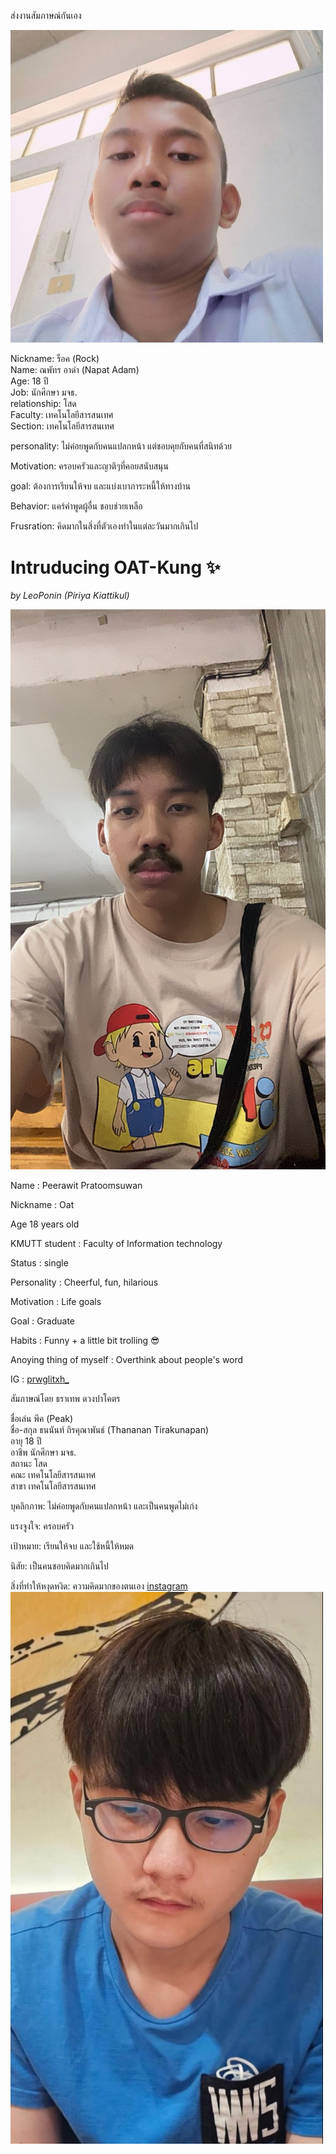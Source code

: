 ส่งงานสัมภาษณ์กันเอง

<img src="image-1.jpg" alt="" width = 500px>

Nickname: ร็อค (Rock) <br>
Name: ณพัทร อาดำ (Napat Adam) <br>
Age: 18 ปี <br>
Job: นักศึกษา มจธ. <br>
relationship: โสด  <br>
Faculty: เทคโนโลยีสารสนเทศ <br>
Section: เทคโนโลยีสารสนเทศ  <br>

personality: ไม่ค่อยพูดกับคนแปลกหน้า แต่ชอบคุยกับคนที่สนิทด้วย

Motivation: ครอบครัวและญาติๆที่คอยสนับสนุน

goal: ต้องการเรียนให้จบ และแบ่งเบาภาระหนี้ให้ทางบ้าน

Behavior: แคร์คำพูดผู้อื่น ชอบช่วยเหลือ

Frusration: คิดมากในสิ่งที่ตัวเองทำในแต่ละวันมากเกินไป


# Intruducing OAT-Kung ✨
_by LeoPonin (Piriya Kiattikul)_

![oat](aot.jpg)

Name : Peerawit Pratoomsuwan

Nickname : Oat

Age 18 years old

KMUTT student : Faculty of Information technology

Status : single

Personality : Cheerful, fun, hilarious

Motivation : Life goals

Goal : Graduate

Habits : Funny + a little bit trolling 😎

Anoying thing of myself : Overthink about people's word

IG : [prwglitxh_](https://www.instagram.com/prwglitxh_?hl=en)

สัมภาษณ์โดย ธราเทพ ดวงปาโคตร <br>

ชื่อเล่น พีค (Peak) <br>
ชื่อ-สกุล ธนนันท์ ถิรคุณาพันธ์ (Thananan Tirakunapan) <br>
อายุ 18 ปี <br>
อาชีพ นักศึกษา มจธ. <br>
สถานะ โสด  <br>
คณะ เทคโนโลยีสารสนเทศ <br>
สาขา เทคโนโลยีสารสนเทศ  <br>

บุคลิกภาพ: ไม่ค่อยพูดกับคนแปลกหน้า และเป็นคนพูดไม่เก่ง

แรงจูงใจ: ครอบครัว

เป้าหมาย: เรียนให้จบ และใช้หนี้ให้หมด

นิสัย: เป็นคนชอบคิดมากเกินไป

สิ่งที่ทำให้หงุดหงิด: ความคิดมากของตนเอง
[instagram](https://www.instagram.com/makato_kun?igsh=MWRqdzlmbHpqMHVtcQ==) <br>
<img src="peak.jpg" width= 500 px>
